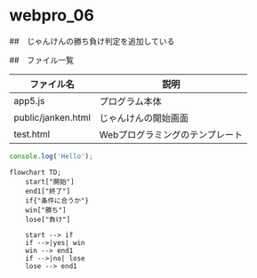 # webpro_06

##　じゃんけんの勝ち負け判定を追加している

##　ファイル一覧

ファイル名 | 説明
-|-
app5.js | プログラム本体
public/janken.html | じゃんけんの開始画面
test.html | Webプログラミングのテンプレート

```javascript
console.log('Hello');
```

```mermaid
flowchart TD;
    start["開始"]
    end1["終了"]
    if{"条件に合うか"}
    win["勝ち"]
    lose["負け"]
    
    start --> if
    if -->|yes| win
    win --> end1
    if -->|no| lose
    lose --> end1
```
